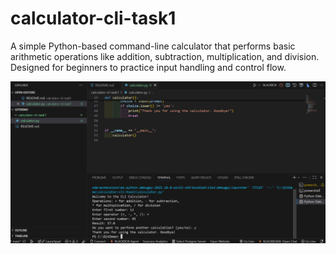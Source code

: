 # calculator-cli-task1
A simple Python-based command-line calculator that performs basic arithmetic operations like addition, subtraction, multiplication, and division. Designed for beginners to practice input handling and control flow.

![image alt](https://github.com/Itsjagruti-m/calculator-cli-task1/blob/1c6851bc8434a3114002f66b7388f04b335912a4/screenshot.png)
